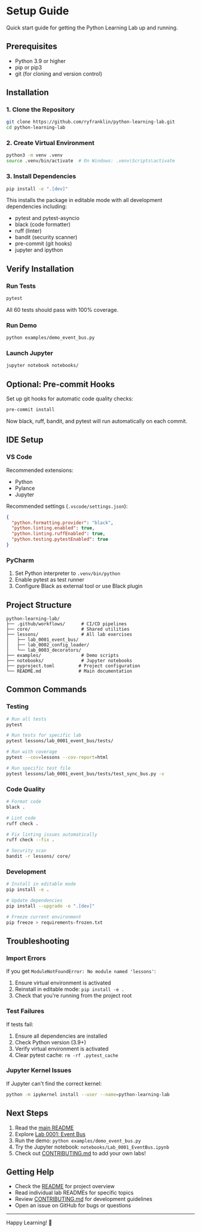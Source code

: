 # Setup Guide

Quick start guide for getting the Python Learning Lab up and running.

## Prerequisites

- Python 3.9 or higher
- pip or pip3
- git (for cloning and version control)

## Installation

### 1. Clone the Repository

```bash
git clone https://github.com/ryfranklin/python-learning-lab.git
cd python-learning-lab
```

### 2. Create Virtual Environment

```bash
python3 -m venv .venv
source .venv/bin/activate  # On Windows: .venv\Scripts\activate
```

### 3. Install Dependencies

```bash
pip install -e ".[dev]"
```

This installs the package in editable mode with all development dependencies including:
- pytest and pytest-asyncio
- black (code formatter)
- ruff (linter)
- bandit (security scanner)
- pre-commit (git hooks)
- jupyter and ipython

## Verify Installation

### Run Tests

```bash
pytest
```

All 60 tests should pass with 100% coverage.

### Run Demo

```bash
python examples/demo_event_bus.py
```

### Launch Jupyter

```bash
jupyter notebook notebooks/
```

## Optional: Pre-commit Hooks

Set up git hooks for automatic code quality checks:

```bash
pre-commit install
```

Now black, ruff, bandit, and pytest will run automatically on each commit.

## IDE Setup

### VS Code

Recommended extensions:
- Python
- Pylance
- Jupyter

Recommended settings (`.vscode/settings.json`):
```json
{
  "python.formatting.provider": "black",
  "python.linting.enabled": true,
  "python.linting.ruffEnabled": true,
  "python.testing.pytestEnabled": true
}
```

### PyCharm

1. Set Python interpreter to `.venv/bin/python`
2. Enable pytest as test runner
3. Configure Black as external tool or use Black plugin

## Project Structure

```
python-learning-lab/
├── .github/workflows/      # CI/CD pipelines
├── core/                   # Shared utilities
├── lessons/                # All lab exercises
│   ├── lab_0001_event_bus/
│   ├── lab_0002_config_loader/
│   └── lab_0003_decorators/
├── examples/               # Demo scripts
├── notebooks/              # Jupyter notebooks
├── pyproject.toml         # Project configuration
└── README.md              # Main documentation
```

## Common Commands

### Testing

```bash
# Run all tests
pytest

# Run tests for specific lab
pytest lessons/lab_0001_event_bus/tests/

# Run with coverage
pytest --cov=lessons --cov-report=html

# Run specific test file
pytest lessons/lab_0001_event_bus/tests/test_sync_bus.py -v
```

### Code Quality

```bash
# Format code
black .

# Lint code
ruff check .

# Fix linting issues automatically
ruff check --fix .

# Security scan
bandit -r lessons/ core/
```

### Development

```bash
# Install in editable mode
pip install -e .

# Update dependencies
pip install --upgrade -e ".[dev]"

# Freeze current environment
pip freeze > requirements-frozen.txt
```

## Troubleshooting

### Import Errors

If you get `ModuleNotFoundError: No module named 'lessons'`:

1. Ensure virtual environment is activated
2. Reinstall in editable mode: `pip install -e .`
3. Check that you're running from the project root

### Test Failures

If tests fail:

1. Ensure all dependencies are installed
2. Check Python version (3.9+)
3. Verify virtual environment is activated
4. Clear pytest cache: `rm -rf .pytest_cache`

### Jupyter Kernel Issues

If Jupyter can't find the correct kernel:

```bash
python -m ipykernel install --user --name=python-learning-lab
```

## Next Steps

1. Read the [main README](README.md)
2. Explore [Lab 0001: Event Bus](lessons/lab_0001_event_bus/README.md)
3. Run the demo: `python examples/demo_event_bus.py`
4. Try the Jupyter notebook: `notebooks/Lab_0001_EventBus.ipynb`
5. Check out [CONTRIBUTING.md](CONTRIBUTING.md) to add your own labs!

## Getting Help

- Check the [README](README.md) for project overview
- Read individual lab READMEs for specific topics
- Review [CONTRIBUTING.md](CONTRIBUTING.md) for development guidelines
- Open an issue on GitHub for bugs or questions

---

Happy Learning! 🚀

